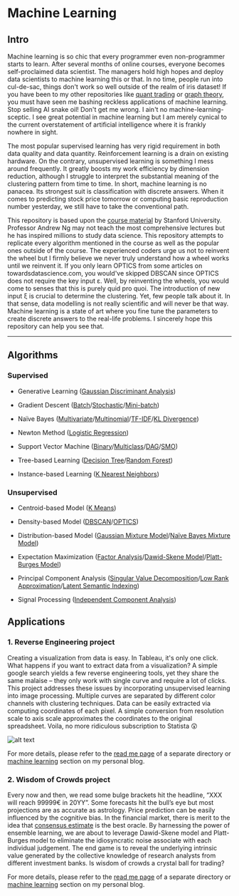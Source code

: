 # Machine Learning

## Intro

Machine learning is so chic that every programmer even non-programmer starts to learn. After several months of online courses, everyone becomes self-proclaimed data scientist. The managers hold high hopes and deploy data scientists to machine learning this or that. In no time, people run into cul-de-sac, things don't work so well outside of the realm of iris dataset! If you have been to my other repositories like <a href=https://github.com/je-suis-tm/quant-trading>quant trading</a> or <a href=https://github.com/je-suis-tm/graph-theory>graph theory</a>, you must have seen me bashing reckless applications of machine learning. Stop selling AI snake oil! Don't get me wrong. I ain't no machine-learning-sceptic. I see great potential in machine learning but I am merely cynical to the current overstatement of artificial intelligence where it is frankly nowhere in sight. 

The most popular supervised learning has very rigid requirement in both data quality and data quantity. Reinforcement learning is a drain on existing hardware. On the contrary, unsupervised learning is something I mess around frequently. It greatly boosts my work efficiency by dimension reduction, although I struggle to interpret the substantial meaning of the clustering pattern from time to time. In short, machine learning is no panacea. Its strongest suit is classification with discrete answers. When it comes to predicting stock price tomorrow or computing basic reproduction number yesterday, we still have to take the conventional path. 

This repository is based upon the <a href=http://cs229.stanford.edu/syllabus-fall2020.html>course material</a> by Stanford University. Professor Andrew Ng may not teach the most comprehensive lectures but he has inspired millions to study data science. This repository attempts to replicate every algorithm mentioned in the course as well as the popular ones outside of the course. The experienced coders urge us not to reinvent the wheel but I firmly believe we never truly understand how a wheel works until we reinvent it. If you only learn OPTICS from some articles on towardsdatascience.com, you would've skipped DBSCAN since OPTICS does not require the key input ε. Well, by reinventing the wheels, you would come to senses that this is purely quid pro quoi. The introduction of new input ξ is crucial to determine the clustering. Yet, few people talk about it. In that sense, data modelling is not really scientific and will never be that way. Machine learning is a state of art where you fine tune the parameters to create discrete answers to the real-life problems. I sincerely hope this repository can help you see that.

<hr>

## Algorithms

### Supervised

* Generative Learning (<a href=https://github.com/je-suis-tm/machine-learning/blob/master/gaussian%20discriminant%20analysis.ipynb>Gaussian Discriminant Analysis</a>)

* Gradient Descent (<a href=https://github.com/je-suis-tm/machine-learning/blob/master/gradient%20descent.ipynb>Batch</a>/<a href=https://github.com/je-suis-tm/machine-learning/blob/master/gradient%20descent.ipynb>Stochastic</a>/<a href=https://github.com/je-suis-tm/machine-learning/blob/master/gradient%20descent.ipynb>Mini-batch</a>)

* Naïve Bayes (<a href=https://github.com/je-suis-tm/machine-learning/blob/master/naive%20bayes.ipynb>Multivariate</a>/<a href=https://github.com/je-suis-tm/machine-learning/blob/master/naive%20bayes.ipynb>Multinomial</a>/<a href=https://github.com/je-suis-tm/machine-learning/blob/master/naive%20bayes.ipynb>TF-IDF</a>/<a href=https://github.com/je-suis-tm/machine-learning/blob/master/naive%20bayes.ipynb>KL Divergence</a>)

* Newton Method (<a href=https://github.com/je-suis-tm/machine-learning/blob/master/newton%20method%20for%20logistic%20regression.ipynb>Logistic Regression</a>)

* Support Vector Machine (<a href=https://github.com/je-suis-tm/machine-learning/blob/master/binary%20support%20vector%20machine.ipynb>Binary</a>/<a href=https://github.com/je-suis-tm/machine-learning/blob/master/multiclass%20support%20vector%20machine.ipynb>Multiclass</a>/<a href=https://github.com/je-suis-tm/machine-learning/blob/master/multiclass%20support%20vector%20machine.ipynb>DAG</a>/<a href=https://github.com/je-suis-tm/machine-learning/blob/master/sequential%20minimal%20optimization.ipynb>SMO</a>)

* Tree-based Learning (<a href=https://github.com/je-suis-tm/machine-learning/blob/master/decision%20tree%20and%20random%20forest.ipynb>Decision Tree</a>/<a href=https://github.com/je-suis-tm/machine-learning/blob/master/decision%20tree%20and%20random%20forest.ipynb>Random Forest</a>)

* Instance-based Learning (<a href=https://github.com/je-suis-tm/machine-learning/blob/master/k%20nearest%20neighbors.ipynb>K Nearest Neighbors</a>)

### Unsupervised

* Centroid-based Model (<a href=https://github.com/je-suis-tm/machine-learning/blob/master/k%20means.ipynb>K Means</a>)

* Density-based Model (<a href=https://github.com/je-suis-tm/machine-learning/blob/master/dbscan.ipynb>DBSCAN</a>/<a href=https://github.com/je-suis-tm/machine-learning/blob/master/optics.ipynb>OPTICS</a>)

* Distribution-based Model (<a href=https://github.com/je-suis-tm/machine-learning/blob/master/gaussian%20mixture%20model.ipynb>Gaussian Mixture Model</a>/<a href=https://github.com/je-suis-tm/machine-learning/blob/master/naive%20bayes%20mixture%20model.ipynb>Naïve Bayes Mixture Model</a>)

* Expectation Maximization (<a href=https://github.com/je-suis-tm/machine-learning/blob/master/factor%20analysis.ipynb>Factor Analysis</a>/<a href=https://github.com/je-suis-tm/machine-learning/blob/master/Wisdom%20of%20Crowds%20project/dawid%20skene.ipynb>Dawid-Skene Model</a>/<a href=https://github.com/je-suis-tm/machine-learning/blob/master/Wisdom%20of%20Crowds%20project/platt%20burges.ipynb>Platt-Burges Model</a>)

* Principal Component Analysis (<a href=https://github.com/je-suis-tm/machine-learning/blob/master/principal%20component%20analysis.ipynb>Singular Value Decomposition</a>/<a href=https://github.com/je-suis-tm/machine-learning/blob/master/principal%20component%20analysis.ipynb>Low Rank Approximation</a>/<a href=https://github.com/je-suis-tm/machine-learning/blob/master/latent%20semantic%20indexing.ipynb>Latent Semantic Indexing</a>)

* Signal Processing (<a href=https://github.com/je-suis-tm/machine-learning/blob/master/independent%20component%20analysis.ipynb>Independent Component Analysis</a>)


## Applications

### 1. Reverse Engineering project

Creating a visualization from data is easy. In Tableau, it's only one click. What happens if you want to extract data from a visualization? A simple google search yields a few reverse engineering tools, yet they share the same malaise – they only work with single curve and require a lot of clicks. This project addresses these issues by incorporating unsupervised learning into image processing. Multiple curves are separated by different color channels with clustering techniques. Data can be easily extracted via computing coordinates of each pixel. A simple conversion from resolution scale to axis scale approximates the coordinates to the original spreadsheet. Voila, no more ridiculous subscription to Statista :astonished:

![alt text](https://github.com/je-suis-tm/machine-learning/blob/master/Reverse%20Engineering%20project/preview/color%20channels%20bar%20elbow%20method.png)

For more details, please refer to the <a href=https://github.com/je-suis-tm/machine-learning/blob/master/Reverse%20Engineering%20project/README.md>read me page</a> of a separate directory or <a href=https://je-suis-tm.github.io/machine-learning/reverse-engineering>machine learning</a> section on my personal blog.
  
### 2. Wisdom of Crowds project

Every now and then, we read some bulge brackets hit the headline, “XXX will reach 99999€ in 20YY”. Some forecasts hit the bull’s eye but most projections are as accurate as astrology. Price prediction can be easily influenced by the cognitive bias. In the financial market, there is merit to the idea that <a href=https://www.investopedia.com/terms/c/consensusestimate.asp>consensus estimate</a> is the best oracle. By harnessing the power of ensemble learning, we are about to leverage Dawid-Skene model and Platt-Burges model to eliminate the idiosyncratic noise associate with each individual judgement. The end game is to reveal the underlying intrinsic value generated by the collective knowledge of research analysts from different investment banks. Is wisdom of crowds a crystal ball for trading? 

For more details, please refer to the <a href=https://github.com/je-suis-tm/machine-learning/blob/master/Wisdom%20of%20Crowds%20project/README.md>read me page</a> of a separate directory or <a href=https://je-suis-tm.github.io/machine-learning/wisdom-of-crowds>machine learning</a> section on my personal blog.
